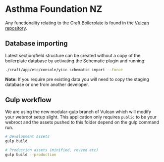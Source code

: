 # Asthma Foundation NZ

Any functionality relating to the Craft Boilerplate is found in the [Vulcan repository](https://bitbucket.org/evolution7/vulcan).

## Database importing
Latest section/field structure can be created without a copy of the boilerplate database by activating the Schematic plugin and running:
```bash
./craft/app/etc/console/yiic schematic import --force
```

**Note:** If you require pre existing data you will need to copy the staging database or one from another developer.

## Gulp workflow
We are using the new modular-gulp branch of Vulcan which will modify your webroot setup slight. This application only requires `public` to be your webroot and the assets pushed to this folder depend on the gulp command run.
```bash
# Development assets
gulp build

# Production assets (minified, revved etc)
gulp build --production
```
